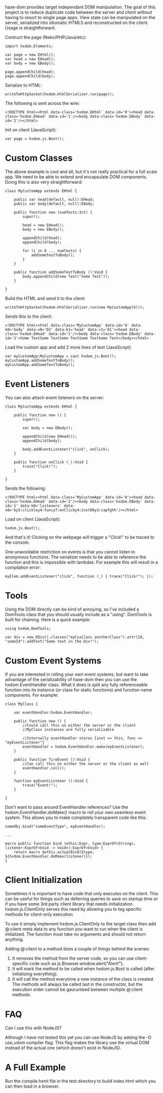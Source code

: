 haxe-dom provides target independant DOM manipulation. The goal of this project is to reduce duplicate code between the server and client without having to resort to single page apps. View state can be manipulated on the server, serialized into idiomatic HTML5 and reconstructed on the client. Usage is straightforward.

Contruct the page (Neko/PHP/Java/etc):

	import hxdom.Elements;
	
	var page = new EHtml();
	var head = new EHead();
	var body = new EBody();
	
	page.appendChild(head);
	page.appendChild(body);

Serialize to HTML:

	writeToHttpSocket(hxdom.HtmlSerializer.run(page));

The following is sent across the wire:

	<!DOCTYPE html><html data-class='hxdom.EHtml' data-id='0'><head data-class='hxdom.EHead' data-id='1'/><body data-class='hxdom.EBody' data-id='2'/></html>

Init on client (JavaScript):

	var page = hxdom.js.Boot();

Custom Classes
==============

The above example is cool and all, but it's not really practical for a full scale app. We need to be able to extend and encapsulate DOM components. Doing this is also very straightforward:

	class MyCustomApp extends EHtml {
		
		public var head(default, null):EHead;
		public var body(default, null):EBody;
		
		public function new (numTexts:Int) {
			super();
			
			head = new EHead();
			body = new EBody();
			
			appendChild(head);
			appendChild(body);
			
			for (i in 0 ... numTexts) {
				addSomeTextToBody();
			}
		}
		
		public function addSomeTextToBody ():Void {
			body.appendChild(new Text("Some Text"));
		}
		
	}

Build the HTML and send it to the client:
	
	writeToHttpSocket(hxdom.HtmlSerializer.run(new MyCustomApp(5)));

Sends this to the client:

	<!DOCTYPE html><html data-class='MyCustomApp' data-id='0' data-k0='body' data-v0='D2' data-k1='head' data-v1='D1'><head data-class='hxdom.EHead' data-id='1'/><body data-class='hxdom.EBody' data-id='2'>Some TextSome TextSome TextSome TextSome Text</body></html>

Load the custom app and add 2 more lines of text (JavaScript):

	var myCustomApp:MyCustomApp = cast hxdom.js.Boot();
	myCustomApp.addSomeTextToBody();
	myCustomApp.addSomeTextToBody();

Event Listeners
===============

You can also attach event listeners on the server:

	class MyCustomApp extends EHtml {
		
		public function new () {
			super();
			
			var body = new EBody();
			
			appendChild(new EHead());
			appendChild(body);
			
			body.addEventListener("click", onClick);
		}
		
		public function onClick (_):Void {
			trace("Click!");
		}
		
	}

Sends the following:

	<!DOCTYPE html><html data-class='MyCustomApp' data-id='0'><head data-class='hxdom.EHead' data-id='2'/><body data-class='hxdom.EBody' data-id='1' data-k0='listeners' data-v0='by5:clickloy4:funcy7:onClicky4:instD0y3:capfghh'/></html>

Load on client (JavaScript):

	hxdom.js.Boot();

And that's it! Clicking on the webpage will trigger a "Click!" to be traced to the console.

One unavoidable restriction on events is that you cannot listen to anonymous functions. The serializer needs to be able to reference the function and this is impossible with lambdas. For example this will result in a compilation error:

	myElem.addEventListener("click", function (_) { trace("Click!"); });

Tools
=====

Using the DOM directly can be kind of annoying, so I've included a DomTools class that you should usually include as a "using". DomTools is built for chaining. Here is a quick example:

	using hxdom.DomTools;
	
	var div = new EDiv().classes("myCssClass anotherClass").attr(Id, "someId").addText("Some text in the Div!");

Custom Event Systems
====================

If you are interested in rolling your own event systems, but want to take advantage of the serializability of haxe-dom then you can use the hxdom.EventHandler class. What it does is split any fully referenceable function into its instance (or class for static functions) and function name components. For example:

	class MyClass {
		
		var eventHandler:hxdom.EventHandler;
		
		public function new () {
			//Could call this on either the server or the client
			//MyClass instances are fully serializable
			
			//Internally eventHandler stores [inst => this, func => "myEventListener"]
			eventHandler = hxdom.EventHandler.make(myEventListener);
		}
		
		public function fireEvent ():Void {
			//Can call this on either the server or the client as well
			eventHandler.call();
		}
		
		function myEventListener ():Void {
			trace("Event!");
		}
		
	}

Don't want to pass around EventHandler references? Use the hxdom.EventHandler.doMake() macro to roll your own seamless event system. This allows you to make completely transparent code like this:

	someObj.bind("someEventType", myEventHandler);
	
	...
	
	macro public function bind (ethis:Expr, type:ExprOf<String>, listener:ExprOf<Void -> Void>):ExprOf<Void> {
		return macro $ethis.actualBind($type, ${hxdom.EventHandler.doMake(listener)});
	}

Client Initialization
=====================

Sometimes it is important to have code that only executes on the client. This can be useful for things such as deferring queries to save on startup time or if you have some 3rd party client library that needs initialization. hxdom.js.ClientOnly serves this need by allowing you to tag specific methods for client-only execution.

To use it simply implement hxdom.js.ClientOnly to the target class then add @:client meta data to any function you want to run when the client is initialized. The function must take no arguments and should not return anything.

Adding @:client to a method does a couple of things behind the scenes:

1. It removes the method from the server code, so you can use client-specific code such as js.Browser.window.alert("Alert!").
2. It will mark the method to be called when hxdom.js.Boot is called (after initializing everything).
3. It will call the method everytime a new instance of the class is created. The methods will always be called last in the constructor, but the execution order cannot be gaurunteed between multiple @:client methods.

FAQ
===

Can I use this with NodeJS?

Although I have not tested this yet you can use NodeJS by adding the -D use_vdom compiler flag. This flag makes the library use the virtual DOM instead of the actual one (which doesn't exist in NodeJS).

A Full Example
==============

Run the compile.hxml file in the test directory to build index.html which you can then load in a browser.
